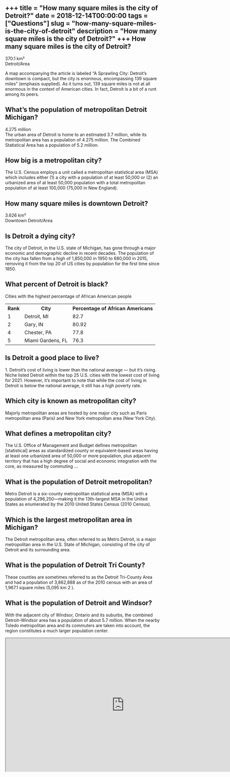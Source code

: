 +++
title = "How many square miles is the city of Detroit?"
date = 2018-12-14T00:00:00
tags = ["Questions"]
slug = "how-many-square-miles-is-the-city-of-detroit"
description = "How many square miles is the city of Detroit?"
+++
How many square miles is the city of Detroit?
---------------------------------------------

370.1 km²  
Detroit/Area

A map accompanying the article is labeled “A Sprawling City: Detroit’s downtown is compact, but the city is enormous, encompassing 139 square miles” (emphasis supplied). As it turns out, 139 square miles is not at all enormous in the context of American cities. In fact, Detroit is a bit of a runt among its peers.

What’s the population of metropolitan Detroit Michigan?
-------------------------------------------------------

4.275 million  
The urban area of Detroit is home to an estimated 3.7 million, while its metropolitan area has a population of 4.275 million. The Combined Statistical Area has a population of 5.2 million.

How big is a metropolitan city?
-------------------------------

The U.S. Census employs a unit called a metropolitan statistical area (MSA) which includes either (1) a city with a population of at least 50,000 or (2) an urbanized area of at least 50,000 population with a total metropolitan population of at least 100,000 (75,000 in New England).

How many square miles is downtown Detroit?
------------------------------------------

3.626 km²  
Downtown Detroit/Area

Is Detroit a dying city?
------------------------

The city of Detroit, in the U.S. state of Michigan, has gone through a major economic and demographic decline in recent decades. The population of the city has fallen from a high of 1,850,000 in 1950 to 680,000 in 2015, removing it from the top 20 of US cities by population for the first time since 1850.

What percent of Detroit is black?
---------------------------------

Cities with the highest percentage of African American people

<table><tr><th>Rank</th><th>City</th><th>Percentage of African Americans</th></tr><tr><td>1</td><td>Detroit, MI</td><td>82.7</td></tr><tr><td>2</td><td>Gary, IN</td><td>80.92</td></tr><tr><td>4</td><td>Chester, PA</td><td>77.8</td></tr><tr><td>5</td><td>Miami Gardens, FL</td><td>76.3</td></tr></table>

Is Detroit a good place to live?
--------------------------------

1\. Detroit’s cost of living is lower than the national average — but it’s rising. Niche listed Detroit within the top 25 U.S. cities with the lowest cost of living for 2021. However, it’s important to note that while the cost of living in Detroit is below the national average, it still has a high poverty rate.

Which city is known as metropolitan city?
-----------------------------------------

Majorly metropolitan areas are hosted by one major city such as Paris metropolitan area (Paris) and New York metropolitan area (New York City).

What defines a metropolitan city?
---------------------------------

The U.S. Office of Management and Budget defines metropolitan \[statistical\] areas as standardized county or equivalent-based areas having at least one urbanized area of 50,000 or more population, plus adjacent territory that has a high degree of social and economic integration with the core, as measured by commuting …

What is the population of Detroit metropolitan?
-----------------------------------------------

Metro Detroit is a six-county metropolitan statistical area (MSA) with a population of 4,296,250—making it the 13th-largest MSA in the United States as enumerated by the 2010 United States Census (2010 Census).

Which is the largest metropolitan area in Michigan?
---------------------------------------------------

The Detroit metropolitan area, often referred to as Metro Detroit, is a major metropolitan area in the U.S. State of Michigan, consisting of the city of Detroit and its surrounding area.

What is the population of Detroit Tri County?
---------------------------------------------

These counties are sometimes referred to as the Detroit Tri-County Area and had a population of 3,862,888 as of the 2010 census with an area of 1,967.1 square miles (5,095 km 2 ).

What is the population of Detroit and Windsor?
----------------------------------------------

With the adjacent city of Windsor, Ontario and its suburbs, the combined Detroit–Windsor area has a population of about 5.7 million. When the nearby Toledo metropolitan area and its commuters are taken into account, the region constitutes a much larger population center.

<iframe allow="accelerometer; autoplay; clipboard-write; encrypted-media; gyroscope; picture-in-picture" allowfullscreen="" class="__youtube_prefs__  epyt-is-override  no-lazyload" data-no-lazy="1" data-origheight="433" data-origwidth="770" data-skipgform_ajax_framebjll="" height="433" id="_ytid_47546" loading="lazy" src="https://www.youtube.com/embed/wewrqnpqgfY?enablejsapi=1&autoplay=0&cc_load_policy=0&cc_lang_pref=&iv_load_policy=1&loop=0&modestbranding=0&rel=1&fs=1&playsinline=0&autohide=2&theme=dark&color=red&controls=1&" title="YouTube player" width="770"></iframe>